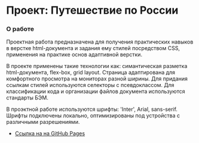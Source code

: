 # Проект: Путешествие по России

### О работе

Проектная работа предназначена для получения практических навыков в верстке html-документа и задания ему стилей посредством CSS, применения на практике основ адаптивной верстки.

В проекте применены такие технологии как: симантическая разметка html-документа, flex-box, grid layout. Страница адаптирована для комфортного просмотра на мониторах разной ширины. Для придания ссылкам стилей используются селекторы с псевдоклассом. Для классификации кода и организации файлов документа используются стандарты БЭМ.

В проэктной работе используются шрифты: 'Inter', Arial, sans-serif. Шрифты подключены локально, оптимизированы под устройства с различными разрешениями.

* [Ссылка на на GitHub Pages](https://antonivanichenko.github.io/__russsian-travel/)